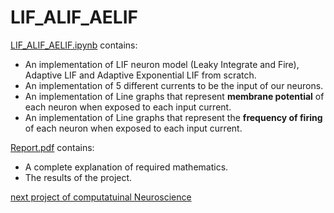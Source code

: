 # LIF_ALIF_AELIF

[LIF_ALIF_AELIF.ipynb](https://github.com/AnitaSoroush/LIF_ALIF_AELIF/blob/main/LIF_ALIF_AELIF.ipynb) contains:
* An implementation of LIF neuron model (Leaky Integrate and Fire), Adaptive LIF and Adaptive Exponential LIF from scratch.
* An implementation of 5 different currents to be the input of our neurons.
* An implementation of Line graphs that represent **membrane potential** of each neuron when exposed to each input current.
* An implementation of Line graphs that represent the **frequency of firing** of each neuron when exposed to each input current.

[Report.pdf](https://github.com/AnitaSoroush/LIF_ALIF_AELIF/blob/main/Report.pdf) contains:
* A complete explanation of required mathematics.
* The results of the project.

[next project of computatuinal Neuroscience](https://github.com/AnitaSoroush/NeuronPopulationsAndDecisionMaking)
